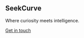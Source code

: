 <!DOCTYPE html>
<html lang="en">
<head>
  <meta charset="UTF-8" />
  <meta name="viewport" content="width=device-width, initial-scale=1.0" />
  <title>SeekCurve</title>
  <link rel="stylesheet" href="style.css" />
</head>
<body>
  <section class="hero">
    <h1>SeekCurve</h1>
    <p>Where curiosity meets intelligence.</p>
    <a href="mailto:hello@seekcurve.com" class="btn">Get in touch</a>
  </section>
</body>
</html>
